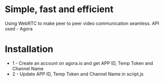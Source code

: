 # Simple, fast and efficient
Using WebRTC to make peer to peer video communication seamless.
API used - Agora

# Installation
* 1 - Create an account on agora.io and get APP ID, Temp Token and Channel Name
* 2 - Update APP ID, Temp Token and Channel Name in script.js
